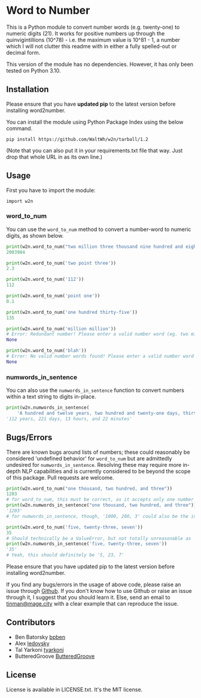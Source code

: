 # Word to Number

This is a Python module to convert number words (e.g. twenty-one) to numeric digits (21). It works for positive numbers
up through the quinvigintillions (10^78) - i.e. the maximum value is 10^81 - 1, a number which I will not clutter this
readme with in either a fully spelled-out or decimal form.

This version of the module has no dependencies. However, it has only been tested on Python 3.10.
## Installation

Please ensure that you have **updated pip** to the latest version before installing word2number.

You can install the module using Python Package Index using the below command.

    pip install https://github.com/WaltWh/w2n/tarball/1.2

(Note that you can also put it in your requirements.txt file that way. Just drop that whole URL in as its own line.)

## Usage

First you have to import the module:

    import w2n

### word_to_num

You can use the `word_to_num` method to convert a number-word to numeric digits, as shown below.

```python
print(w2n.word_to_num("two million three thousand nine hundred and eighty four"))
2003984
```

```python
print(w2n.word_to_num('two point three'))
2.3
```

```python
print(w2n.word_to_num('112'))
112
```

```python
print(w2n.word_to_num('point one'))
0.1
```

```python
print(w2n.word_to_num('one hundred thirty-five'))
135
```

```python
print(w2n.word_to_num('million million'))
# Error: Redundant number! Please enter a valid number word (eg. two million twenty three thousand and forty nine)
None
```

```python
print(w2n.word_to_num('blah'))
# Error: No valid number words found! Please enter a valid number word (eg. two million twenty three thousand and forty nine)
None
```

### numwords_in_sentence

You can also use the `numwords_in_sentence` function to convert numbers within a text string to digits in-place.

```python
print(w2n.numwords_in_sentence(
    'A hundred and twelve years, two hundred and twenty-one days, thirteen hours, and twenty-two minutes'))
'112 years, 221 days, 13 hours, and 22 minutes'
```

## Bugs/Errors

There are known bugs around lists of numbers; these could reasonably be considered 'undefined behavior' for
`word_to_num` but are admittedly undesired for `numwords_in_sentence`. Resolving these may require more in-depth NLP
capabilities and is currently considered to be beyond the scope of this package. Pull requests are welcome.

```python
print(w2n.word_to_num("one thousand, two hundred, and three"))
1203
# for word_to_num, this must be correct, as it accepts only one number per string
print(w2n.numwords_in_sentence("one thousand, two hundred, and three"))
'1203'
# for numwords_in_sentence, though, '1000, 200, 3' could also be the intended value
```

```python
print(w2n.word_to_num('five, twenty-three, seven'))
35
# Should technically be a ValueError, but not totally unreasonable as 'undefined behavior do not use'
print(w2n.numwords_in_sentence('five, twenty-three, seven'))
'35'
# Yeah, this should definitely be '5, 23, 7'
```

Please ensure that you have updated pip to the latest version before installing word2number.

If you find any bugs/errors in the usage of above code, please raise an issue
through [Github](https://github.com/WaltWh/w2n). If you don't know how to use Github or raise an issue through it, I
suggest that you should learn it. Else, send an email to tinman@mage.city with a clear example that can reproduce the
issue.

## Contributors

- Ben Batorsky [bpben](https://github.com/bpben)
- Alex [ledovsky](https://github.com/ledovsky)
- Tal Yarkoni [tyarkoni](https://github.com/tyarkoni)
- ButteredGroove [ButteredGroove](https://github.com/ButteredGroove)

## License

License is available in LICENSE.txt. It's the MIT license.
